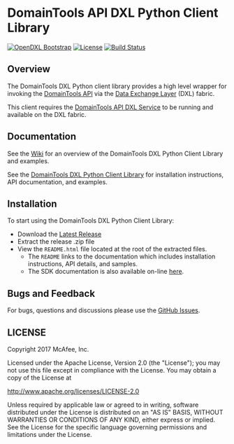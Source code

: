 # DomainTools API DXL Python Client Library
[![OpenDXL Bootstrap](https://img.shields.io/badge/Built%20With-OpenDXL%20Bootstrap-blue.svg)](https://github.com/opendxl/opendxl-bootstrap-python)
[![License](https://img.shields.io/badge/License-Apache%202.0-blue.svg)](https://opensource.org/licenses/Apache-2.0)
[![Build Status](https://travis-ci.org/opendxl/opendxl-domaintools-client-python.png?branch=master)](https://travis-ci.org/opendxl/opendxl-domaintools-client-python)

## Overview

The DomainTools DXL Python client library provides a high level wrapper for invoking the [DomainTools API](https://www.domaintools.com/resources/api-documentation/)
via the [Data Exchange Layer](http://www.mcafee.com/us/solutions/data-exchange-layer.aspx) (DXL) fabric.

This client requires the [DomainTools API DXL Service](https://github.com/opendxl/opendxl-domaintools-service-python)
to be running and available on the DXL fabric.

## Documentation

See the [Wiki](https://github.com/opendxl/opendxl-domaintools-client-python/wiki) for an overview of the DomainTools DXL
Python Client Library and examples.

See the [DomainTools DXL Python Client Library](https://opendxl.github.io/opendxl-domaintools-client-python/pydoc) for
installation instructions, API documentation, and examples.

## Installation

To start using the DomainTools DXL Python Client Library:

* Download the [Latest Release](https://github.com/opendxl/opendxl-domaintools-client-python/releases/latest)
* Extract the release .zip file
* View the `README.html` file located at the root of the extracted files.
  * The `README` links to the documentation which includes installation instructions, API details, and samples.
  * The SDK documentation is also available on-line [here](https://opendxl.github.io/opendxl-domaintools-client-python/pydoc).

## Bugs and Feedback

For bugs, questions and discussions please use the [GitHub Issues](https://github.com/opendxl/opendxl-domaintools-client-python/issues).

## LICENSE

Copyright 2017 McAfee, Inc.

Licensed under the Apache License, Version 2.0 (the "License"); you may not use this file except in compliance with the License. You may obtain a copy of the License at

http://www.apache.org/licenses/LICENSE-2.0

Unless required by applicable law or agreed to in writing, software distributed under the License is distributed on an "AS IS" BASIS, WITHOUT WARRANTIES OR CONDITIONS OF ANY KIND, either express or implied. See the License for the specific language governing permissions and limitations under the License.
